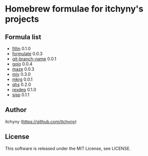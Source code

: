 # Homebrew formulae for itchyny's projects
## Formula list

- [fillin](https://github.com/itchyny/fillin) 0.1.0
- [formulate](https://github.com/itchyny/formulate) 0.0.3
- [git-branch-name](https://github.com/itchyny/git-branch-name) 0.0.1
- [gojo](https://github.com/itchyny/gojo) 0.0.4
- [maze](https://github.com/itchyny/maze) 0.0.3
- [miv](https://github.com/itchyny/miv) 0.3.0
- [mkrg](https://github.com/itchyny/mkrg) 0.0.1
- [qhs](https://github.com/itchyny/qhs) 0.2.0
- [rexdep](https://github.com/itchyny/rexdep) 0.1.0
- [sjsp](https://github.com/itchyny/sjsp) 0.1.1

## Author
itchyny (https://github.com/itchyny)

## License
This software is released under the MIT License, see LICENSE.
